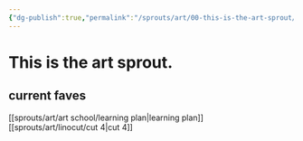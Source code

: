 ```yaml
---
{"dg-publish":true,"permalink":"/sprouts/art/00-this-is-the-art-sprout/","created":"2025-01-06T09:36:31.695-06:00","updated":"2025-01-06T09:36:31.695-06:00"}
---
```


# This is the **art** sprout.

## current faves

[[sprouts/art/art school/learning plan\|learning plan]]
[[sprouts/art/linocut/cut 4\|cut 4]]
